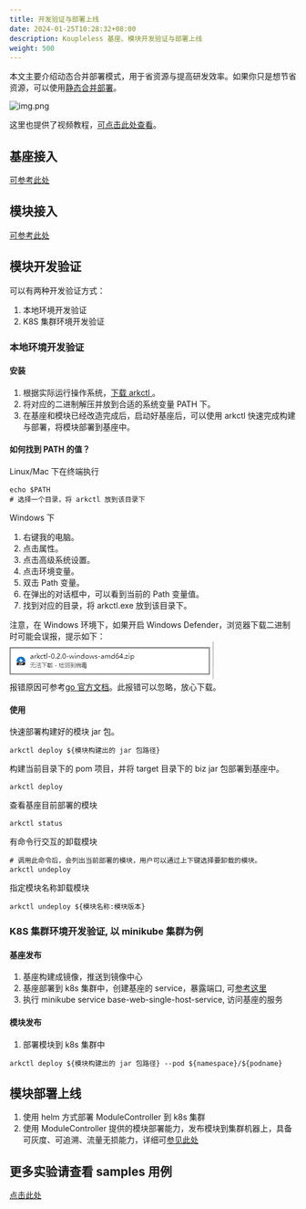 ```yaml
---
title: 开发验证与部署上线
date: 2024-01-25T10:28:32+08:00
description: Koupleless 基座、模块开发验证与部署上线
weight: 500
---
```


本文主要介绍动态合并部署模式，用于省资源与提高研发效率。如果你只是想节省资源，可以使用[静态合并部署](/docs/tutorials/module-development/static-merge-deployment/)。

![img.png](/img/build_and_deploy.png)

这里也提供了视频教程，[可点击此处查看](/docs/video-training/)。

## 基座接入

[可参考此处](/docs/tutorials/base-create/springboot-and-sofaboot)

## 模块接入

[可参考此处](/docs/tutorials/module-create/springboot-and-sofaboot)

## 模块开发验证

可以有两种开发验证方式：

1. 本地环境开发验证
2. K8S 集群环境开发验证

### 本地环境开发验证

#### 安装

1. 根据实际运行操作系统，[下载 arkctl ](https://github.com/koupleless/arkctl/releases/tag/arkctl-release-0.2.0)。
2. 将对应的二进制解压并放到合适的系统变量 PATH 下。
3. 在基座和模块已经改造完成后，启动好基座后，可以使用 arkctl 快速完成构建与部署，将模块部署到基座中。
   <br/>

#### 如何找到 PATH 的值？

Linux/Mac 下在终端执行

```shell
echo $PATH
# 选择一个目录，将 arkctl 放到该目录下
```

Windows 下

1. 右键我的电脑。
2. 点击属性。
3. 点击高级系统设置。
4. 点击环境变量。
5. 双击 Path 变量。
6. 在弹出的对话框中，可以看到当前的 Path 变量值。
7. 找到对应的目录，将 arkctl.exe 放到该目录下。

注意，在 Windows 环境下，如果开启 Windows Defender，浏览器下载二进制时可能会误报，提示如下：
![error-hint.png](./imgs/error-hint.png) <br/>
报错原因可参考[go 官方文档](https://go.dev/doc/faq#virus)。此报错可以忽略，放心下载。

#### 使用

快速部署构建好的模块 jar 包。

```shell
arkctl deploy ${模块构建出的 jar 包路径}
```

构建当前目录下的 pom 项目，并将 target 目录下的 biz jar 包部署到基座中。

```shell
arkctl deploy 
```

查看基座目前部署的模块

```shell
arkctl status
```

有命令行交互的卸载模块

```shell
# 调用此命令后，会列出当前部署的模块，用户可以通过上下键选择要卸载的模块。
arkctl undeploy 
```

指定模块名称卸载模块

```shell
arkctl undeploy ${模块名称:模块版本}
```

### K8S 集群环境开发验证, 以 minikube 集群为例

#### 基座发布

1. 基座构建成镜像，推送到镜像中心
2. 基座部署到 k8s 集群中，创建基座的 service，暴露端口,
   可[参考这里](https://github.com/koupleless/module-controller/blob/master/config/samples/dynamic-stock-service.yaml)
3. 执行 minikube service base-web-single-host-service, 访问基座的服务

#### 模块发布

1. 部署模块到 k8s 集群中

```shell
arkctl deploy ${模块构建出的 jar 包路径} --pod ${namespace}/${podname}
```

## 模块部署上线

1. 使用 helm 方式部署 ModuleController 到 k8s 集群
2. 使用 ModuleController
   提供的模块部署能力，发布模块到集群机器上，具备可灰度、可追溯、流量无损能力，详细可[参见此处](/docs/tutorials/module-operation/module-online-and-offline/)

## 更多实验请查看 samples 用例

[点击此处](https://github.com/koupleless/samples/tree/master/)
